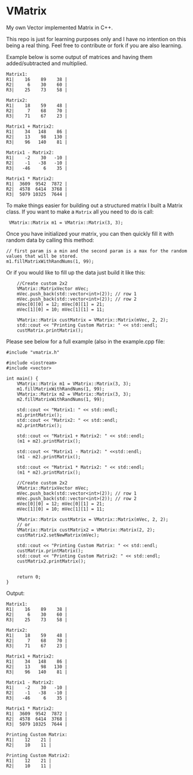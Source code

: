 # VMatrix
My own Vector implemented Matrix in C++.

This repo is just for learning purposes only and I have no intention on this being a real thing. Feel free to contribute or fork if you are also learning.

Example below is some output of matrices and having them added/subtracted and multiplied.
```
Matrix1: 
R1|    16    89    38 |
R2|     6    30    60 |
R3|    25    73    58 |

Matrix2: 
R1|    18    59    48 |
R2|     7    68    70 |
R3|    71    67    23 |

Matrix1 + Matrix2: 
R1|    34   148    86 |
R2|    13    98   130 |
R3|    96   140    81 |

Matrix1 - Matrix2: 
R1|    -2    30   -10 |
R2|    -1   -38   -10 |
R3|   -46     6    35 |

Matrix1 * Matrix2: 
R1|  3609  9542  7872 |
R2|  4578  6414  3768 |
R3|  5079 10325  7644 |
```

To make things easier for building out a structured matrix I built a Matrix class.
If you want to make a `Matrix` all  you need to do is call:
```
 VMatrix::Matrix m1 = VMatrix::Matrix(3, 3);
```

Once you have initialized your matrix, you can then quickly fill it with random data by calling this method:
```
// first param is a min and the second param is a max for the random values that will be stored.
m1.fillMatrixWithRandNums(1, 99); 
```

Or if you would like to fill up the data just build it like this:
```
    //Create custom 2x2 
    VMatrix::MatrixVector mVec;
    mVec.push_back(std::vector<int>(2)); // row 1
    mVec.push_back(std::vector<int>(2)); // row 2
    mVec[0][0] = 12; mVec[0][1] = 21;
    mVec[1][0] = 10; mVec[1][1] = 11;

    VMatrix::Matrix custMatrix = VMatrix::Matrix(mVec, 2, 2);
    std::cout << "Printing Custom Matrix: " << std::endl;
    custMatrix.printMatrix(); 
```

Please see below for a full example (also in the example.cpp file:
```
#include "vmatrix.h"

#include <iostream>
#include <vector>

int main() {
    VMatrix::Matrix m1 = VMatrix::Matrix(3, 3);
    m1.fillMatrixWithRandNums(1, 99);
    VMatrix::Matrix m2 = VMatrix::Matrix(3, 3);
    m2.fillMatrixWithRandNums(1, 99);

    std::cout << "Matrix1: " << std::endl;
    m1.printMatrix();
    std::cout << "Matrix2: " << std::endl;
    m2.printMatrix();

    std::cout << "Matrix1 + Matrix2: " << std::endl;
    (m1 + m2).printMatrix();

    std::cout << "Matrix1 - Matrix2: " <<std::endl;
    (m1 - m2).printMatrix();

    std::cout << "Matrix1 * Matrix2: " << std::endl;
    (m1 * m2).printMatrix();

    //Create custom 2x2 
    VMatrix::MatrixVector mVec;
    mVec.push_back(std::vector<int>(2)); // row 1
    mVec.push_back(std::vector<int>(2)); // row 2
    mVec[0][0] = 12; mVec[0][1] = 21;
    mVec[1][0] = 10; mVec[1][1] = 11;

    VMatrix::Matrix custMatrix = VMatrix::Matrix(mVec, 2, 2);
    // or
    VMatrix::Matrix custMatrix2 = VMatrix::Matrix(2, 2);
    custMatrix2.setNewMatrix(mVec);

    std::cout << "Printing Custom Matrix: " << std::endl;
    custMatrix.printMatrix();
    std::cout << "Printing Custom Matrix2: " << std::endl;
    custMatrix2.printMatrix();
    

    return 0;
}
```

Output:
```
Matrix1: 
R1|    16    89    38 |
R2|     6    30    60 |
R3|    25    73    58 |

Matrix2: 
R1|    18    59    48 |
R2|     7    68    70 |
R3|    71    67    23 |

Matrix1 + Matrix2: 
R1|    34   148    86 |
R2|    13    98   130 |
R3|    96   140    81 |

Matrix1 - Matrix2: 
R1|    -2    30   -10 |
R2|    -1   -38   -10 |
R3|   -46     6    35 |

Matrix1 * Matrix2: 
R1|  3609  9542  7872 |
R2|  4578  6414  3768 |
R3|  5079 10325  7644 |

Printing Custom Matrix: 
R1|    12    21 |
R2|    10    11 |

Printing Custom Matrix2: 
R1|    12    21 |
R2|    10    11 |
```
